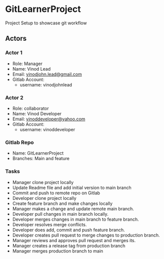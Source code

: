 # GitLearnerProject
Project Setup to showcase git workflow

## Actors

### Actor 1
  - Role: Manager
  - Name: Vinod Lead
  - Email: vinodjohn.lead@gmail.com
  - Gitlab Account: 
    - username: vinodjohnlead
### Actor 2
  - Role: collaborator
  - Name: Vinod Developer
  - Email: vinoddeveloper@yahoo.com
  - Gitlab Account: 
    - username: vinoddeveloper

### Gitlab Repo
  - Name: GitLearnerProject
  - Branches: Main and feature

### Tasks
  - Manager clone project locally
  - Update Readme file and add initial version to main branch
  - Commit and push to remote repo on Gitlab
  - Developer clone project locally
  - Create feature branch and make changes locally
  - Manager makes a change and update remote main branch.
  - Developer pull changes in main branch locally.
  - Developer merges changes in main branch to feature branch.
  - Developer resolves merge conflicts.
  - Developer does add, commit and push feature branch.
  - Developer creates pull request to merge changes to production branch.
  - Manager reviews and approves pull request and merges its.
  - Manager creates a release tag from production branch
  - Manager merges production branch to main
